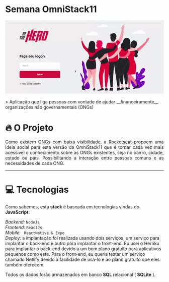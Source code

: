# Semana OmniStack11

<p align="center">
  <img width="1000" src="https://github.com/theusdev/bethehero/blob/master/screenshot/modeloWeb.gif">
</p>
<p align="center>
    <img width="1000" src="https://github.com/theusdev/bethehero/blob/master/screenshot/modeloApp.jpg">
    </p>
> Aplicação que liga pessoas com vontade de ajudar __financeiramente__ organizações não governamentais (ONGs) <br>

# 🔥 O Projeto
<p align="justify">
  Como existem ONGs com baixa visibilidade, a <a href="https://github.com/Rocketseat">Rocketseat</a> propoem
uma ideia social para esta versão da OmniStack11 que é tornar cada vez mais acessivel o conhecimento
sobre as ONGs existentes, seja no bairro, cidade, estado ou país. Possíbilitando a interação entre
pessoas comuns e as necessidades de cada ONG.
</p>
<hr>

# :computer: Tecnologias

Como sabemos, esta __stack__ é baseada em tecnologias vindas do __JavaScript__:

_Backend:_ ``` NodeJs ```<br>
_Frontend:_ ``` ReactJs ```<br>
_Mobile:_ ``` ReactNative & Expo```<br>
_Deploy:_ a implantação foi realizada usando dois serviços, um serviço para implantar o back-end e outro para implantar o front-end.
Eu usei o Heroku para implantar o back-end devido a um bom plano gratuito para aplicativos pequenos como este. 
Para o front-end, eu queria testar um serviço chamado Netlify devido à facilidade de usá-lo e ao plano gratuito que eles também oferecem.

Todos os dados forão armazenados em banco __SQL__ relacional ( __SQLite__ ).

